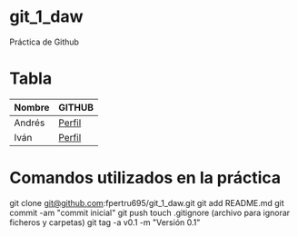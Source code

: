 # git_1_daw
Práctica de Github

# Tabla
 | Nombre | GITHUB|
| ----------- | ----------- |
| Andrés | [Perfil](https://github.com/AndresGilR/) |
| Iván | [Perfil](https://github.com/ibarrom693/) |

# Comandos utilizados en la práctica

git clone git@github.com:fpertru695/git_1_daw.git
git add README.md
git commit -am "commit inicial"
git push
touch .gitignore (archivo para ignorar ficheros y carpetas)
git tag -a v0.1 -m "Versión 0.1"
